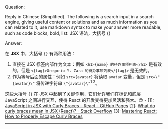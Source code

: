 Question:

Reply in Chinese (Simplified).
The following is a search input in a search engine, giving useful content or solutions and as much information as you can related to it, use markdown syntax to make your answer more readable, such as code blocks, bold, list:
JSX 语法，大括号 {}

Answer:

在 **JSX** 中，大括号 `{}` 有两种用法：

1. 直接在 JSX 标签内部作为文本：例如 `<h1>{name} 的待办事项列表</h1>` 是有效的，但是 `<{tag}>Gregorio Y. Zara 的待办事项列表</{tag}>` 是无效的。
2. 作为等号后面的属性：例如 `src={avatar}` 将读取 `avatar` 变量，但是 `src=\"{avatar}\"` 将传递字符串 `\"{avatar}\"`<sup>1</sup> <sup>2</sup>。

这些大括号 `{}` 在 JSX 中起到了关键作用，它们允许我们在标记和底层 JavaScript 之间进行交互，使得 React 的开发变得更加灵活和强大。😊
\-
\[1]: [JavaScript in JSX with Curly Braces – React - GitHub Pages](https://react.dev/learn/javascript-in-jsx-with-curly-braces)
\[2]: [What do curly braces mean in JSX (React)? - Stack Overflow](https://stackoverflow.com/questions/43904825/what-do-curly-braces-mean-in-jsx-react)
\[3]: [Mastering React: How to Properly Escape Curly Braces](https://www.dhiwise.com/post/mastering-react-how-to-properly-escape-curly-braces)

<hr/>

